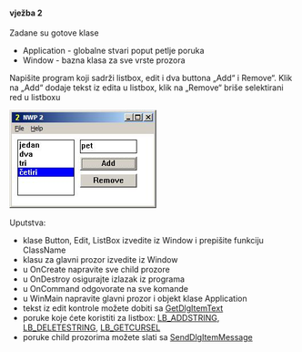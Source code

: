 #### vježba 2

Zadane su gotove klase
*	Application  - globalne stvari poput petlje poruka
*	Window   - bazna klasa za sve vrste prozora

Napišite program koji sadrži listbox, edit i dva buttona „Add“ i Remove“. Klik na „Add“ dodaje tekst iz edita u listbox, klik na „Remove“ briše selektirani red u listboxu

![main window](/v2.JPG?raw=true)

Uputstva:
*	klase Button, Edit, ListBox izvedite iz Window i prepišite funkciju ClassName
*	klasu za glavni prozor izvedite iz Window 
*	u OnCreate napravite sve child prozore
*	u OnDestroy osigurajte izlazak iz programa
*	u OnCommand odgovorate na sve komande
*	u WinMain napravite glavni prozor i objekt klase Application
*	tekst iz edit kontrole možete dobiti sa [GetDlgItemText](https://msdn.microsoft.com/en-us/library/windows/desktop/ms645489%28v=vs.85%29.aspx)
*	poruke koje ćete koristiti za listbox: [LB_ADDSTRING](https://msdn.microsoft.com/en-us/library/windows/desktop/bb775181%28v=vs.85%29.aspx), [LB_DELETESTRING](https://msdn.microsoft.com/en-us/library/windows/desktop/bb775183%28v=vs.85%29.aspx), [LB_GETCURSEL](https://msdn.microsoft.com/en-us/library/windows/desktop/bb775197%28v=vs.85%29.aspx)
*	poruke child prozorima možete slati sa [SendDlgItemMessage](https://msdn.microsoft.com/en-us/library/windows/desktop/ms645515%28v=vs.85%29.aspx)

